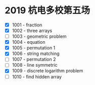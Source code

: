 # 2019 杭电多校第五场

- [x] 1001 - fraction
- [x] 1002 - three arrays
- [ ] 1003 - geometric problem
- [x] 1004 - equation
- [x] 1005 - permutation 1
- [x] 1006 - string matching
- [ ] 1007 - permutation 2
- [ ] 1008 - line symmetric
- [x] 1009 - discrete logarithm problem
- [ ] 1010 - find hidden array
